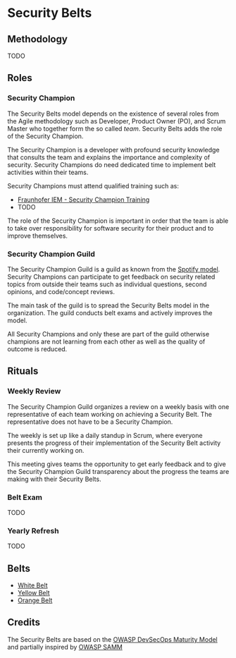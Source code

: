 # Security Belts

## Methodology

TODO

## Roles

### Security Champion

The Security Belts model depends on the existence of several roles from the Agile methodology such as Developer, Product Owner (PO), and Scrum Master who together form the so called *team*. Security Belts adds the role of the Security Champion.

The Security Champion is a developer with profound security knowledge that consults the team and explains the importance and complexity of security. Security Champions do need dedicated time to implement belt activities within their teams.

Security Champions must attend qualified training such as:
- [Fraunhofer IEM - Security Champion Training](https://www.iem.fraunhofer.de/de/academy/schulungsangebot/security-champion-training.html)
- TODO

The role of the Security Champion is important in order that the team is able to take over responsibility for software security for their product and to improve themselves.

### Security Champion Guild

The Security Champion Guild is a guild as known from the [Spotify model](https://www.atlassian.com/agile/agile-at-scale/spotify). Security Champions can participate to get feedback on security related topics from outside their teams such as individual questions, second opinions, and code/concept reviews.

The main task of the guild is to spread the Security Belts model in the organization. The guild conducts belt exams and actively improves the model.

All Security Champions and only these are part of the guild otherwise champions are not learning from each other as well as the quality of outcome is reduced.

## Rituals

### Weekly Review

The Security Champion Guild organizes a review on a weekly basis with one representative of each team working on achieving a Security Belt. The representative does not have to be a Security Champion.

The weekly is set up like a daily standup in Scrum, where everyone presents the progress of their implementation of the Security Belt activity their currently working on.

This meeting gives teams the opportunity to get early feedback and to give the Security Champion Guild transparency about the progress the teams are making with their Security Belts.

### Belt Exam

TODO

### Yearly Refresh

TODO

## Belts

- [White Belt](white/README.md)
- [Yellow Belt](yellow/README.md)
- [Orange Belt](orange/README.md)

## Credits

The Security Belts are based on the [OWASP DevSecOps Maturity Model](https://owasp.org/www-project-devsecops-maturity-model/) and partially inspired by [OWASP SAMM](https://owasp.org/www-project-samm/)

